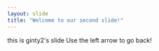 ```yaml
---
layout: slide
title: "Welcome to our second slide!"
---
```

this is ginty2's slide
Use the left arrow to go back!
